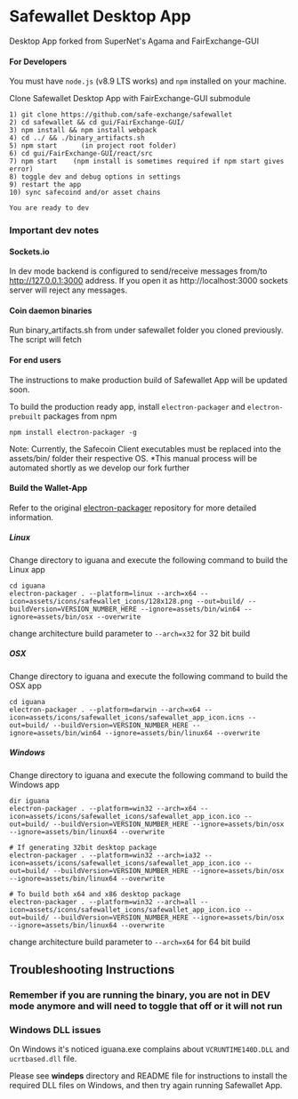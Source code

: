 # Safewallet Desktop App
Desktop App forked from SuperNet's Agama and FairExchange-GUI

#### For Developers
You must have `node.js` (v8.9 LTS works)  and `npm` installed on your machine.

Clone Safewallet Desktop App with FairExchange-GUI submodule
```shell
1) git clone https://github.com/safe-exchange/safewallet 
2) cd safewallet && cd gui/FairExchange-GUI/
3) npm install && npm install webpack
4) cd ../ && ./binary_artifacts.sh
5) npm start      (in project root folder)
6) cd gui/FairExchange-GUI/react/src
7) npm start    (npm install is sometimes required if npm start gives error)
8) toggle dev and debug options in settings
9) restart the app
10) sync safecoind and/or asset chains

You are ready to dev
```

### Important dev notes

#### Sockets.io
In dev mode backend is configured to send/receive messages from/to http://127.0.0.1:3000 address. If you open it as http://localhost:3000 sockets server will reject any messages.

#### Coin daemon binaries
Run binary_artifacts.sh from under safewallet folder you cloned previously. The script will fetch

#### For end users
The instructions to make production build of Safewallet App will be updated soon.

To build the production ready app, install `electron-packager` and `electron-prebuilt` packages from npm
```shell
npm install electron-packager -g
```

Note:  Currently, the Safecoin Client executables must be replaced into the assets/bin/ folder their respective OS.
                *This manual process will be automated shortly as we develop our fork further


#### **Build the Wallet-App**
Refer to the original [electron-packager](https://github.com/electron-userland/electron-packager) repository for more detailed information.

##### Linux
Change directory to iguana and execute the following command to build the Linux app
```shell
cd iguana
electron-packager . --platform=linux --arch=x64 --icon=assets/icons/safewallet_icons/128x128.png --out=build/ --buildVersion=VERSION_NUMBER_HERE --ignore=assets/bin/win64 --ignore=assets/bin/osx --overwrite
```
change architecture build parameter to ```--arch=x32``` for 32 bit build

##### OSX
Change directory to iguana and execute the following command to build the OSX app
```shell
cd iguana
electron-packager . --platform=darwin --arch=x64 --icon=assets/icons/safewallet_icons/safewallet_app_icon.icns --out=build/ --buildVersion=VERSION_NUMBER_HERE --ignore=assets/bin/win64 --ignore=assets/bin/linux64 --overwrite
```

##### Windows
Change directory to iguana and execute the following command to build the Windows app
```shell
dir iguana
electron-packager . --platform=win32 --arch=x64 --icon=assets/icons/safewallet_icons/safewallet_app_icon.ico --out=build/ --buildVersion=VERSION_NUMBER_HERE --ignore=assets/bin/osx --ignore=assets/bin/linux64 --overwrite

# If generating 32bit desktop package
electron-packager . --platform=win32 --arch=ia32 --icon=assets/icons/safewallet_icons/safewallet_app_icon.ico --out=build/ --buildVersion=VERSION_NUMBER_HERE --ignore=assets/bin/osx --ignore=assets/bin/linux64 --overwrite

# To build both x64 and x86 desktop package
electron-packager . --platform=win32 --arch=all --icon=assets/icons/safewallet_icons/safewallet_app_icon.ico --out=build/ --buildVersion=VERSION_NUMBER_HERE --ignore=assets/bin/osx --ignore=assets/bin/linux64 --overwrite
```
change architecture build parameter to ```--arch=x64``` for 64 bit build



## Troubleshooting Instructions

### Remember if you are running the binary, you are not in DEV mode anymore and will need to toggle that off or it will not run

### Windows DLL issues
On Windows it's noticed iguana.exe complains about `VCRUNTIME140D.DLL` and `ucrtbased.dll` file.

Please see **windeps** directory and README file for instructions to install the required DLL files on Windows, and then try again running Safewallet App.
